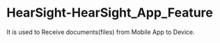 # HearSight-HearSight_App_Feature
It is used to Receive documents(files) from Mobile App to Device.
